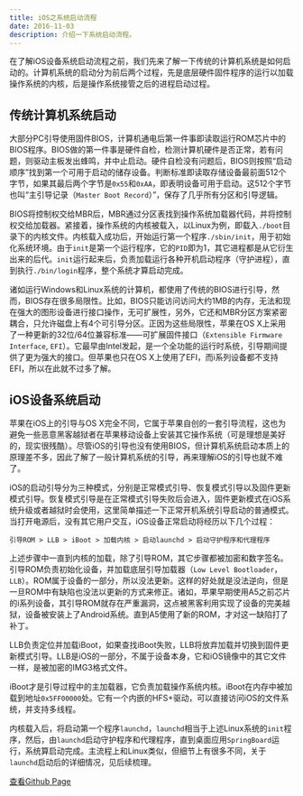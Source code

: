 ```yaml
---
title: iOS之系统启动流程
date: 2016-11-03
description: 介绍一下系统启动流程。
---
```


在了解iOS设备系统启动流程之前，我们先来了解一下传统的计算机系统是如何启动的。计算机系统的启动分为前后两个过程，先是底层硬件固件程序的运行以加载操作系统的内核，后是操作系统接管之后的进程启动过程。

## 传统计算机系统启动

大部分PC引导使用固件BIOS，计算机通电后第一件事即读取运行ROM芯片中的BIOS程序。BIOS做的第一件事是硬件自检，检测计算机硬件是否正常，若有问题，则驱动主板发出蜂鸣，并中止启动。硬件自检没有问题后，BIOS则按照“启动顺序”找到第一个可用于启动的储存设备。判断标准即读取存储设备最前面512个字节，如果其最后两个字节是`0x55`和`0xAA`，即表明设备可用于启动。这512个字节也叫“主引导记录（`Master Boot Record`）”，保存了几乎所有分区和引导逻辑。

BIOS将控制权交给MBR后，MBR通过分区表找到操作系统加载器代码，并将控制权交给加载器。紧接着，操作系统的内核被载入，以Linux为例，即载入`./boot`目录下的内核文件。内核载入成功后，开始运行第一个程序`./sbin/init`，用于初始化系统环境。由于`init`是第一个运行程序，它的`PID`即为1，其它进程都是从它衍生出来的后代。`init`运行起来后，负责加载运行各种开机启动程序（守护进程），直到执行`./bin/login`程序，整个系统才算启动完成。

诸如运行Windows和Linux系统的计算机，都使用了传统的BIOS进行引导，然而，BIOS存在很多局限性。比如，BIOS只能访问访问大约1MB的内存，无法和现在强大的图形设备进行接口操作，无可扩展性，另外，它还和MBR分区方案紧密耦合，只允许磁盘上有4个可引导分区。正因为这些局限性，苹果在OS X上采用了一种更新的32位/64位兼容标准——可扩展固件接口（`Extensible Firmware Interface`, `EFI`）。它最早由Intel发起，是一个全功能的运行时系统，引导期间提供了更为强大的接口。但苹果也只在OS X上使用了EFI，而i系列设备都不支持EFI，所以在此就不过多了解。

## iOS设备系统启动

苹果在iOS上的引导与OS X完全不同，它属于苹果自创的一套引导流程，这也为避免一些恶意黑客越狱者在苹果移动设备上安装其它操作系统（可是理想是美好的，现实很残酷）。尽管iOS的引导也没有使用BIOS，但计算机系统启动本质上的原理差不多，因此了解了一般计算机系统的引导，再来理解iOS的引导也就不难了。

iOS的启动引导分为三种模式，分别是正常模式引导、恢复模式引导以及固件更新模式引导。恢复模式引导是在正常模式引导失败后会进入，固件更新模式在iOS系统升级或者越狱时会使用，这里简单描述一下正常开机系统引导启动的普通模式。当打开电源后，没有其它用户交互，iOS设备正常启动将经历以下几个过程：

`引导ROM > LLB > iBoot > 加载内核 > 启动launchd > 启动守护程序和代理程序`

上述步骤中一直到内核的加载，除了引导ROM，其它步骤都被加密和数字签名。引导ROM负责初始化设备，并加载底层引导加载器（`Low Level Bootloader`，`LLB`）。ROM属于设备的一部分，所以没法更新。这样的好处就是没法逆向，但是一旦ROM中有缺陷也没法以更新的方式来修正。诸如，苹果早期使用A5之前芯片的i系列设备，其引导ROM就存在严重漏洞，这点被黑客利用实现了设备的完美越狱，设备被安装上了Android系统。直到A5使用了新的ROM，才对这一缺陷打了补丁。

LLB负责定位并加载iBoot，如果查找iBoot失败，LLB将放弃加载并切换到固件更新模式引导。LLB是iOS的一部分，不属于设备本身，它和iOS镜像中的其它文件一样，是被加密的IMG3格式文件。

iBoot才是引导过程中的主加载器，它负责加载操作系统内核。iBoot在内存中被加载到地址`0x5FF00000`处。它有一个内嵌的HFS+驱动，可以直接访问iOS的文件系统，并支持多线程。

内核载入后，将启动第一个程序`launchd`，`launchd`相当于上述Linux系统的`init`程序，然后，由`launchd`启动守护程序和代理程序，直到桌面应用`SpringBoard`运行，系统算启动完成。主流程上和Linux类似，但细节上有很多不同，关于`launchd`启动后的详细情况，见后续梳理。


[查看Github Page](https://github.com/hncoder/hncoder.github.io/blob/master/_posts/2013-11-03-ios-boot-process.md)
